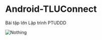 # Android-TLUConnect
Bài tập lớn Lập trình PTUDDD

![Nothing](https://github.com/ThiemJson/Android-TLUConnect/blob/master/Screenshots/Post%201080x1350.png?raw=true)
